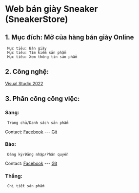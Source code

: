#  Web bán giày Sneaker (SneakerStore) 
## 1. Mục đích: Mở của hàng bán giày Online
     Mục tiêu: Bán giày
     Mục tiêu: Tìm kiếm sản phẩm
     Mục tiêu: Xem thông tin sản phẩm
## 2. Công nghệ: 
[Visual Studio 2022](https://visualstudio.microsoft.com/)
## 3. Phân công công việc: 
### Sang: 
     Trang chủ/Danh sách sản phẩm
Contact:
     [Facebook](https://facebook.com/sangnguyen01678/)
     ---
     [Git](https://github.com/tansang1230/)
### Bảo:
     Đăng ký/Đăng nhập/Phân quyền
Contact:
      [Facebook](https://facebook.com/beoxx.2804/)
      ---
      [Git](https://github.com/G1aBa0/)
### Thắng: 
     Chi tiết sản phẩm
